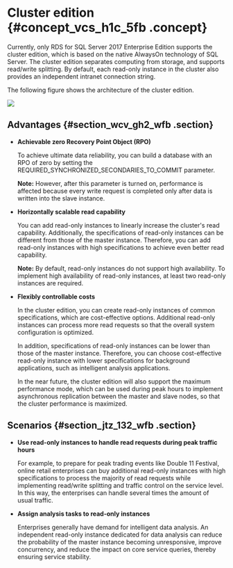 # Cluster edition {#concept_vcs_h1c_5fb .concept}

Currently, only RDS for SQL Server 2017 Enterprise Edition supports the cluster edition, which is based on the native AlwaysOn technology of SQL Server. The cluster edition separates computing from storage, and supports read/write splitting. By default, each read-only instance in the cluster also provides an independent intranet connection string.

The following figure shows the architecture of the cluster edition.

![](http://static-aliyun-doc.oss-cn-hangzhou.aliyuncs.com/assets/img/62203/154304162932574_en-US.png)

## Advantages {#section_wcv_gh2_wfb .section}

-   **Achievable zero Recovery Point Object \(RPO\)**

    To achieve ultimate data reliability, you can build a database with an RPO of zero by setting the REQUIRED\_SYNCHRONIZED\_SECONDARIES\_TO\_COMMIT parameter.

    **Note:** However, after this parameter is turned on, performance is affected because every write request is completed only after data is written into the slave instance.

-   **Horizontally scalable read capability**

    You can add read-only instances to linearly increase the cluster's read capability. Additionally, the specifications of read-only instances can be different from those of the master instance. Therefore, you can add read-only instances with high specifications to achieve even better read capability.

    **Note:** By default, read-only instances do not support high availability. To implement high availability of read-only instances, at least two read-only instances are required.

-   **Flexibly controllable costs**

    In the cluster edition, you can create read-only instances of common specifications, which are cost-effective options. Additional read-only instances can process more read requests so that the overall system configuration is optimized.

    In addition, specifications of read-only instances can be lower than those of the master instance. Therefore, you can choose cost-effective read-only instance with lower specifications for background applications, such as intelligent analysis applications.

    In the near future, the cluster edition will also support the maximum performance mode, which can be used during peak hours to implement asynchronous replication between the master and slave nodes, so that the cluster performance is maximized.


## Scenarios {#section_jtz_132_wfb .section}

-   **Use read-only instances to handle read requests during peak traffic hours**

    For example, to prepare for peak trading events like Double 11 Festival, online retail enterprises can buy additional read-only instances with high specifications to process the majority of read requests while implementing read/write splitting and traffic control on the service level. In this way, the enterprises can handle several times the amount of usual traffic.

-   **Assign analysis tasks to read-only instances**

    Enterprises generally have demand for intelligent data analysis. An independent read-only instance dedicated for data analysis can reduce the probability of the master instance becoming unresponsive, improve concurrency, and reduce the impact on core service queries, thereby ensuring service stability.


